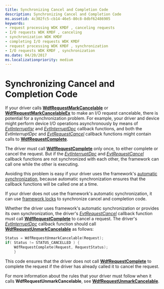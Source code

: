 ```yaml
---
title: Synchronizing Cancel and Completion Code
description: Synchronizing Cancel and Completion Code
ms.assetid: 4c302fc5-cb14-46e5-80c8-8dbf62486905
keywords:
- request processing WDK KMDF , canceling requests
- I/O requests WDK KMDF , canceling
- synchronization WDK KMDF
- completing I/O requests WDK KMDF
- request processing WDK KMDF , synchronization
- I/O requests WDK KMDF , synchronization
ms.date: 04/20/2017
ms.localizationpriority: medium
---
```


# Synchronizing Cancel and Completion Code





If your driver calls [**WdfRequestMarkCancelable**](https://docs.microsoft.com/windows-hardware/drivers/ddi/wdfrequest/nf-wdfrequest-wdfrequestmarkcancelable) or [**WdfRequestMarkCancelableEx**](https://docs.microsoft.com/windows-hardware/drivers/ddi/wdfrequest/nf-wdfrequest-wdfrequestmarkcancelableex) to make an I/O request cancelable, there is potential for a synchronization problem. For example, your driver and device might perform device I/O operations asynchronously by means of [*EvtInterruptIsr*](https://docs.microsoft.com/windows-hardware/drivers/ddi/wdfinterrupt/nc-wdfinterrupt-evt_wdf_interrupt_isr) and [*EvtInterruptDpc*](https://docs.microsoft.com/windows-hardware/drivers/ddi/wdfinterrupt/nc-wdfinterrupt-evt_wdf_interrupt_dpc) callback functions, and both the *EvtInterruptDpc* and [*EvtRequestCancel*](https://docs.microsoft.com/windows-hardware/drivers/ddi/wdfrequest/nc-wdfrequest-evt_wdf_request_cancel) callback functions might contain calls to [**WdfRequestComplete**](https://docs.microsoft.com/windows-hardware/drivers/ddi/wdfrequest/nf-wdfrequest-wdfrequestcomplete).

The driver must call [**WdfRequestComplete**](https://docs.microsoft.com/windows-hardware/drivers/ddi/wdfrequest/nf-wdfrequest-wdfrequestcomplete) only once, to either complete or cancel the request. But if the [*EvtInterruptDpc*](https://docs.microsoft.com/windows-hardware/drivers/ddi/wdfinterrupt/nc-wdfinterrupt-evt_wdf_interrupt_dpc) and [*EvtRequestCancel*](https://docs.microsoft.com/windows-hardware/drivers/ddi/wdfrequest/nc-wdfrequest-evt_wdf_request_cancel) callback functions are not synchronized with each other, the framework can call one while the other is executing.

Avoiding this problem is easy if your driver uses the framework's [automatic synchronization](using-automatic-synchronization.md), because automatic synchronization ensures that the callback functions will be called one at a time.

If your driver does not use the framework's automatic synchronization, it can use [framework locks](using-framework-locks.md) to synchronize cancel and completion code.

Whether the driver uses framework's automatic synchronization or provides its own synchronization, the driver's [*EvtRequestCancel*](https://docs.microsoft.com/windows-hardware/drivers/ddi/wdfrequest/nc-wdfrequest-evt_wdf_request_cancel) callback function must call [**WdfRequestComplete**](https://docs.microsoft.com/windows-hardware/drivers/ddi/wdfrequest/nf-wdfrequest-wdfrequestcomplete) to cancel a request. The driver's [*EvtInterruptDpc*](https://docs.microsoft.com/windows-hardware/drivers/ddi/wdfinterrupt/nc-wdfinterrupt-evt_wdf_interrupt_dpc) callback function should call [**WdfRequestUnmarkCancelable**](https://docs.microsoft.com/windows-hardware/drivers/ddi/wdfrequest/nf-wdfrequest-wdfrequestunmarkcancelable) as follows:

```cpp
Status = WdfRequestUnmarkCancelable(Request);
if( Status != STATUS_CANCELLED ) {
    WdfRequestComplete(Request, RequestStatus);
    }
```

This code ensures that the driver does not call [**WdfRequestComplete**](https://docs.microsoft.com/windows-hardware/drivers/ddi/wdfrequest/nf-wdfrequest-wdfrequestcomplete) to complete the request if the driver has already called it to cancel the request.

For more information about the rules that your driver must follow when it calls **WdfRequestUnmarkCancelable**, see [**WdfRequestUnmarkCancelable**](https://docs.microsoft.com/windows-hardware/drivers/ddi/wdfrequest/nf-wdfrequest-wdfrequestunmarkcancelable).

 

 





